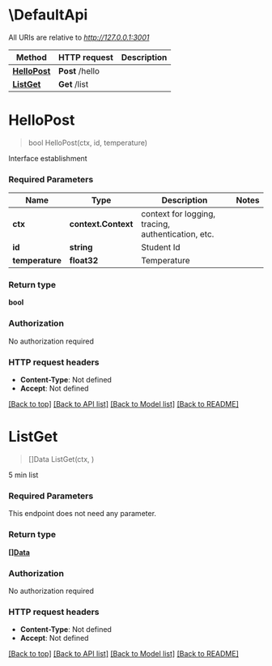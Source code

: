 # \DefaultApi

All URIs are relative to *http://127.0.0.1:3001*

Method | HTTP request | Description
------------- | ------------- | -------------
[**HelloPost**](DefaultApi.md#HelloPost) | **Post** /hello | 
[**ListGet**](DefaultApi.md#ListGet) | **Get** /list | 


# **HelloPost**
> bool HelloPost(ctx, id, temperature)


Interface establishment 

### Required Parameters

Name | Type | Description  | Notes
------------- | ------------- | ------------- | -------------
 **ctx** | **context.Context** | context for logging, tracing, authentication, etc.
  **id** | **string**| Student Id | 
  **temperature** | **float32**| Temperature | 

### Return type

**bool**

### Authorization

No authorization required

### HTTP request headers

 - **Content-Type**: Not defined
 - **Accept**: Not defined

[[Back to top]](#) [[Back to API list]](../README.md#documentation-for-api-endpoints) [[Back to Model list]](../README.md#documentation-for-models) [[Back to README]](../README.md)

# **ListGet**
> []Data ListGet(ctx, )


5 min list 

### Required Parameters
This endpoint does not need any parameter.

### Return type

[**[]Data**](Data.md)

### Authorization

No authorization required

### HTTP request headers

 - **Content-Type**: Not defined
 - **Accept**: Not defined

[[Back to top]](#) [[Back to API list]](../README.md#documentation-for-api-endpoints) [[Back to Model list]](../README.md#documentation-for-models) [[Back to README]](../README.md)

